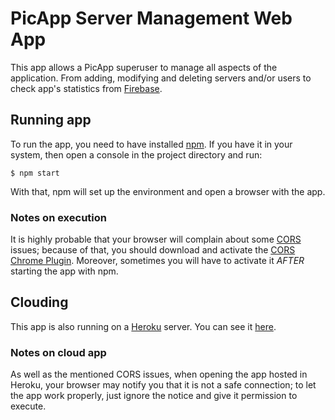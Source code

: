 # PicApp Server Management Web App

This app allows a PicApp superuser to manage all aspects of the application. From adding, modifying and
deleting servers and/or users to check app's statistics from [Firebase](https://firebase.google.com).

## Running app
To run the app, you need to have installed [npm](https://www.npmjs.com/). If you have it in your
system, then open a console in the project directory and run:
    
    $ npm start
    
With that, npm will set up the environment and open a browser with the app.

### Notes on execution
It is highly probable that your browser will complain about some [CORS](https://en.wikipedia.org/wiki/Cross-origin_resource_sharing)
issues; because of that, you should download and activate the [CORS Chrome Plugin](https://chrome.google.com/webstore/detail/allow-control-allow-origi/nlfbmbojpeacfghkpbjhddihlkkiljbi).
Moreover, sometimes you will have to activate it *AFTER* starting the app with npm. 

## Clouding

This app is also running on a [Heroku](https://www.heroku.com) server. You can see it [here](https://picapp-web-app.herokuapp.com/).

### Notes on cloud app

As well as the mentioned CORS issues, when opening the app hosted in Heroku, your browser may
notify you that it is not a safe connection; to let the app work properly, just ignore the
notice and give it permission to execute.
